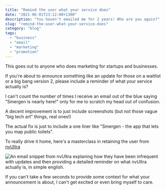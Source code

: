 ```yaml
---
title: "Remind the user what your service does"
date: "2021-06-01T23:12:00+1300"
description: "You haven't emailed me for 2 years! Who are you again?"
slug: "remind-the-user-what-your-service-does"
category: "blog"
tags:
  - "business"
  - "email"
  - "marketing"
  - "promotion"
---
```


This goes out to anyone who does marketing for startups and businesses.

If you're about to announce something like an update for those on a waitlist or a big bang version 2, please include a reminder of what your service actually is?

I can't count the number of times I receive an email out of the blue saying "Smergen is nearly here!" only for me to scratch my head out of confusion.

A decent improvement is to just include screenshots (but not those vague "big tech art" things, real ones!)

The actual fix is just to include a one liner like "Smergen - the app that lets you map public toilets".

To really drive it home, here's a masterclass in retaining the user from [nvUltra](https://nvultra.com)

![An email snippet from nvUltra explaning how they have been infrequent with updates and then providing a detailed reminder on what nvUltra actually is, in simple english.](https://cdn.utf9k.net/blog/remind-the-user-what-your-service-does/nvultra.png)

If you can't take a few seconds to provide some context for what your announcement is about, I can't get excited or even bring myself to care.
